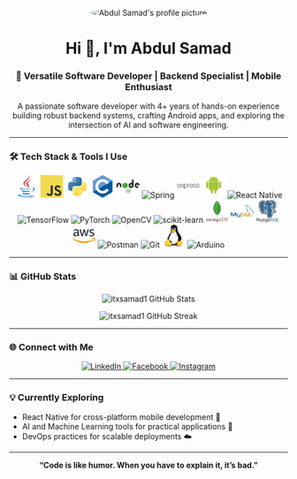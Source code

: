 <p align="center">
  <img src="https://github.com/itxsamad1.png" width="150" style="border-radius: 50%;" alt="Abdul Samad's profile picture">
</p>

<h1 align="center">Hi 👋, I'm Abdul Samad</h1>
<h3 align="center">🚀 Versatile Software Developer | Backend Specialist | Mobile Enthusiast</h3>

<p align="center">
  A passionate software developer with 4+ years of hands-on experience building robust backend systems, crafting Android apps, and exploring the intersection of AI and software engineering.
</p>

---

### 🛠️ Tech Stack & Tools I Use
<p align="center">
  <img src="https://raw.githubusercontent.com/devicons/devicon/master/icons/java/java-original.svg" alt="Java" width="42" height="42"/>
  <img src="https://raw.githubusercontent.com/devicons/devicon/master/icons/javascript/javascript-original.svg" alt="JavaScript" width="42" height="42"/>
  <img src="https://raw.githubusercontent.com/devicons/devicon/master/icons/python/python-original.svg" alt="Python" width="42" height="42"/>
  <img src="https://raw.githubusercontent.com/devicons/devicon/master/icons/c/c-original.svg" alt="C" width="42" height="42"/>
  <img src="https://raw.githubusercontent.com/devicons/devicon/master/icons/nodejs/nodejs-original-wordmark.svg" alt="NodeJS" width="42" height="42"/>
  <img src="https://www.vectorlogo.zone/logos/springio/springio-icon.svg" alt="Spring" width="42" height="42"/>
  <img src="https://raw.githubusercontent.com/devicons/devicon/master/icons/express/express-original-wordmark.svg" alt="Express" width="42" height="42"/>
  <img src="https://raw.githubusercontent.com/devicons/devicon/master/icons/android/android-original-wordmark.svg" alt="Android" width="42" height="42"/>
  <img src="https://reactnative.dev/img/header_logo.svg" alt="React Native" width="42" height="42"/>
  <img src="https://www.vectorlogo.zone/logos/tensorflow/tensorflow-icon.svg" alt="TensorFlow" width="42" height="42"/>
  <img src="https://www.vectorlogo.zone/logos/pytorch/pytorch-icon.svg" alt="PyTorch" width="42" height="42"/>
  <img src="https://www.vectorlogo.zone/logos/opencv/opencv-icon.svg" alt="OpenCV" width="42" height="42"/>
  <img src="https://upload.wikimedia.org/wikipedia/commons/0/05/Scikit_learn_logo_small.svg" alt="scikit-learn" width="42" height="42"/>
  <img src="https://raw.githubusercontent.com/devicons/devicon/master/icons/mongodb/mongodb-original-wordmark.svg" alt="MongoDB" width="42" height="42"/>
  <img src="https://raw.githubusercontent.com/devicons/devicon/master/icons/mysql/mysql-original-wordmark.svg" alt="MySQL" width="42" height="42"/>
  <img src="https://raw.githubusercontent.com/devicons/devicon/master/icons/postgresql/postgresql-original-wordmark.svg" alt="PostgreSQL" width="42" height="42"/>
  <img src="https://raw.githubusercontent.com/devicons/devicon/master/icons/amazonwebservices/amazonwebservices-original-wordmark.svg" alt="AWS" width="42" height="42"/>
  <img src="https://www.vectorlogo.zone/logos/getpostman/getpostman-icon.svg" alt="Postman" width="42" height="42"/>
  <img src="https://www.vectorlogo.zone/logos/git-scm/git-scm-icon.svg" alt="Git" width="42" height="42"/>
  <img src="https://raw.githubusercontent.com/devicons/devicon/master/icons/linux/linux-original.svg" alt="Linux" width="42" height="42"/>
  <img src="https://cdn.worldvectorlogo.com/logos/arduino-1.svg" alt="Arduino" width="42" height="42"/>
</p>

---

### 📊 GitHub Stats
<p align="center">
  <img src="https://github-readme-stats.vercel.app/api?username=itxsamad1&show_icons=true&theme=react&locale=en" alt="itxsamad1 GitHub Stats"/>
</p>
<p align="center">
  <img src="https://github-readme-streak-stats.herokuapp.com/?user=itxsamad1&theme=react" alt="itxsamad1 GitHub Streak"/>
</p>

---

### 🌐 Connect with Me
<p align="center">
  <a href="https://www.linkedin.com/in/itxsammad1" target="_blank">
    <img src="https://img.shields.io/badge/LinkedIn-blue?style=for-the-badge&logo=linkedin&logoColor=white" alt="LinkedIn"/>
  </a>
  <a href="https://www.facebook.com/itxsammad1" target="_blank">
    <img src="https://img.shields.io/badge/Facebook-1877F2?style=for-the-badge&logo=facebook&logoColor=white" alt="Facebook"/>
  </a>
  <a href="https://www.instagram.com/itx_sammad1" target="_blank">
    <img src="https://img.shields.io/badge/Instagram-E4405F?style=for-the-badge&logo=instagram&logoColor=white" alt="Instagram"/>
  </a>
</p>

---

### 💡 Currently Exploring
- React Native for cross-platform mobile development 📱
- AI and Machine Learning tools for practical applications 🤖
- DevOps practices for scalable deployments ☁️

---

<p align="center">
  <b>“Code is like humor. When you have to explain it, it’s bad.”</b>
</p>
